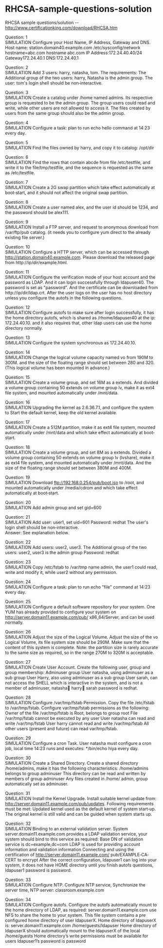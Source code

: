 # RHCSA-sample-questions-solution  
RHCSA sample questions/solution -- http://www.certificationking.com/download/RHCSA.htm


Question: 1   
SIMULATION
Configure your Host Name, IP Address, Gateway and DNS.
Host name: station.domain40.example.com
/etc/sysconfig/network
hostname=abc.com
hostname abc.com
IP Address:172.24.40.40/24
Gateway172.24.40.1
DNS:172.24.40.1  
  
 
 
Question: 2   
SIMULATION
Add 3 users: harry, natasha, tom.
The requirements: The Additional group of the two users: harry, Natasha is the admin
group. The user: tom's login shell should be non‐interactive.  
  
 
Question: 3      
SIMULATION
Create a catalog under /home named admins. Its respective group is requested to be
the admin group. The group users could read and write, while
other users are not allowed to access it. The files created by users from the same group
should also be the admin group.  

 
Question: 4   
SIMULATION
Configure a task: plan to run echo hello command at 14:23 every day.  
 
 
Question: 5   
SIMULATION
Find the files owned by harry, and copy it to catalog: /opt/dir 
 
 
Question: 6      
SIMULATION
Find the rows that contain abcde from file /etc/testfile, and write it to the
file/tmp/testfile, and the sequence is requested as the same as /etc/testfile.
 
 
Question: 7   
SIMULATION
Create a 2G swap partition which take effect automatically at boot‐start, and it should
not affect the original swap partition.  
 
Question: 8   
SIMULATION
Create a user named alex, and the user id should be 1234, and the password should be
alex111.  
 
 
Question: 9      
SIMULATION
Install a FTP server, and request to anonymous download from /var/ftp/pub catalog. (it
needs you to configure yum direct to the already existing file
server.) 
 
 
Question: 10   
SIMULATION
Configure a HTTP server, which can be accessed through
http://station.domain40.example.com.
Please download the released page from http://ip/dir/example.html.  
 
Question: 11   
SIMULATION
Configure the verification mode of your host account and the password as LDAP. And it
can login successfully through ldapuser40. The password is set
as "password". And the certificate can be downloaded from http://ip/dir/ldap.crt. After
the user logs on the user has no host directory unless you
configure the autofs in the following questions. 
 
 
Question: 12      
SIMULATION
Configure autofs to make sure after login successfully, it has the home directory autofs,
which is shared as /rhome/ldapuser40 at the ip: 172.24.40.10.
and it also requires that, other ldap users can use the home directory normally.  

 
 
Question: 13   
SIMULATION
Configure the system synchronous as 172.24.40.10.  
 
 
Question: 14   
SIMULATION
Change the logical volume capacity named vo from 190M to 300M. and the size of the
floating range should set between 280 and 320. (This logical
volume has been mounted in advance.)  
  

Question: 15      
SIMULATION
Create a volume group, and set 16M as a extends. And divided a volume group
containing 50 extends on volume group lv, make it as ext4 file system,
and mounted automatically under /mnt/data.  
 
Question: 16   
SIMULATION
Upgrading the kernel as 2.6.36.7.1, and configure the system to Start the default kernel,
keep the old kernel available.  
 
 
Question: 17   
SIMULATION
Create a 512M partition, make it as ext4 file system, mounted automatically under
/mnt/data and which take effect automatically at boot‐start.  
 
 
Question: 18      
SIMULATION
Create a volume group, and set 8M as a extends. Divided a volume group containing 50
extends on volume group lv (lvshare), make it as ext4 file
system, and mounted automatically under /mnt/data. And the size of the floating range
should set between 380M and 400M. 
 
 
Question: 19   
SIMULATION
Download ftp://192.168.0.254/pub/boot.iso to /root, and mounted automatically under
/media/cdrom and which take effect automatically at boot‐start.  
 
 
Question: 20   
SIMULATION
Add admin group and set gid=600  
 
 
Question: 21      
SIMULATION
Add user: user1, set uid=601
Password: redhat
The user's login shell should be non‐interactive.  
Answer: See explanation below.
 
Question: 22   
SIMULATION
Add users: user2, user3.
The Additional group of the two users: user2, user3 is the admin group Password:
redhat  
 
 
Question: 23   
SIMULATION
Copy /etc/fstab to /var/tmp name admin, the user1 could read, write and modify it,
while user2 without any permission.  
 
 
Question: 24      
SIMULATION
Configure a task: plan to run echo "file" command at 14:23 every day.  

 
Question: 25   
SIMULATION
Configure a default software repository for your system.
One YUM has already provided to configure your system on
http://server.domain11.example.com/pub/ x86_64/Server, and can be used normally.  
 
Question: 26   
SIMULATION
Adjust the size of the Logical Volume.
Adjust the size of the vo Logical Volume, its file system size should be 290M. Make sure
that the content of this system is complete.
Note: the partition size is rarely accurate to the same size as required, so in the range
270M to 320M is acceptable.
 
Question: 27      
SIMULATION
Create User Account.
Create the following user, group and group membership:
Adminuser group
User natasha, using adminuser as a sub group
User Harry, also using adminuser as a sub group
User sarah, can not access the SHELL which is interactive in the system, and is not a
member of adminuser, natasha harry sarah password is redhat.  

 
 
Question: 28   
SIMULATION
Configure /var/tmp/fstab Permission.
Copy the file /etc/fstab to /var/tmp/fstab. Configure var/tmp/fstab permissions as the
following:
Owner of the file /var/tmp/fstab is Root, belongs to group root
File /var/tmp/fstab cannot be executed by any user
User natasha can read and write /var/tmp/fstab
User harry cannot read and write /var/tmp/fstab
All other users (present and future) can read var/tmp/fstab.  
 
Question: 29   
SIMULATION
Configure a cron Task.
User natasha must configure a cron job, local time 14:23 runs and executes: */bin/echo
hiya every day. 
 
Question: 30      
SIMULATION
Create a Shared Directory.
Create a shared directory /home/admins, make it has the following characteristics:
/home/admins belongs to group adminuser
This directory can be read and written by members of group adminuser Any files
created in /home/ admin, group automatically set as adminuser.  

 
Question: 31   
SIMULATION
Install the Kernel Upgrade.
Install suitable kernel update from:
http://server.domain11.example.com/pub/updates.
Following requirements must be met:
Updated kernel used as the default kernel of system start‐up.
The original kernel is still valid and can be guided when system starts up.  
 
 
Question: 32   
SIMULATION
Binding to an external validation server.
System server.domain11.example.com provides a LDAP validation service, your system
should bind to this service as required:
Base DN of validation service is dc=example,dc=com
LDAP is used for providing account information and validation information Connecting
and using the certification of http://server.domain11.example.com/
pub/EXAMPLE‐CA‐CERT to encrypt
After the correct configuration, ldapuser1 can log into your system, it does not have
HOME directory until you finish autofs questions, ldapuser1
password is password.  
 
 
Question: 33      
SIMULATION
Configure NTP.
Configure NTP service, Synchronize the server time, NTP server: classroom.example.com  

 
Question: 34   
SIMULATION
Configure autofs.
Configure the autofs automatically mount to the home directory of LDAP, as required:
server.domain11.example.com use NFS to share the home to your system. This file
system contains a pre
configured home directory of user ldapuserX.
Home directory of ldapuserX is:
server.domain11.example.com /home/guests/ldapuser
Home directory of ldapuserX should automatically mount to the ldapuserX of the local
/home/guests Home directory’s write permissions must be
available for users ldapuser1’s password is password  
